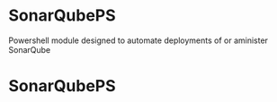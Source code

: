 # SonarQubePS
 Powershell module designed to automate deployments of or aminister SonarQube
# SonarQubePS
